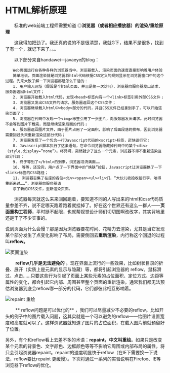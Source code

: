 # HTML解析原理

　　标准的web前端工程师需要知道 ◎**浏览器（或者相应播放器）的渲染/重绘原理**

　　这我得加把劲了。我还真的说的不是很清楚，我就G下，结果不是很多，找到了有一个，就记下来了。。。

　　以下部分来自handawei－javaeye的blog：

```
　　Web页面运行在各种各样的浏览器当中，浏览器载入、渲染页面的速度直接影响着用户体验
　　简单地说，页面渲染就是浏览器将html代码根据CSS定义的规则显示在浏览器窗口中的这个过程。先来大致了解一下浏览器都是怎么干活的：
　　1. 用户输入网址（假设是个html页面，并且是第一次访问），浏览器向服务器发出请求，服务器返回html文件；
　　2. 浏览器开始载入html代码，发现<head>标签内有一个<link>标签引用外部CSS文件；
　　3. 浏览器又发出CSS文件的请求，服务器返回这个CSS文件；
　　4. 浏览器继续载入html中<body>部分的代码，并且CSS文件已经拿到手了，可以开始渲染页面了；
　　5. 浏览器在代码中发现一个<img>标签引用了一张图片，向服务器发出请求。此时浏览器不会等到图片下载完，而是继续渲染后面的代码；
　　6. 服务器返回图片文件，由于图片占用了一定面积，影响了后面段落的排布，因此浏览器需要回过头来重新渲染这部分代码；
　　7. 浏览器发现了一个包含一行Javascript代码的<script>标签，赶快运行它；
　　8. Javascript脚本执行了这条语句，它命令浏览器隐藏掉代码中的某个<div> （style.display=”none”）。杯具啊，突然就少了这么一个元素，浏览器不得不重新渲染这部分代码；
　　9. 终于等到了</html>的到来，浏览器泪流满面……
　　10. 等等，还没完，用户点了一下界面中的“换肤”按钮，Javascript让浏览器换了一下<link>标签的CSS路径；
　　11. 浏览器召集了在座的各位<div><span><ul><li>们，“大伙儿收拾收拾行李，咱得重新来过……”，浏览器向服务器请
　　求了新的CSS文件，重新渲染页面。
```

　　浏览器每天就这么来来回回跑着，要知道不同的人写出来的html和css代码质量参差不齐，说不定哪天跑着跑着就挂掉了。好在这个世界还有这么一群人——**页面重构工程师**，平时挺不起眼，也就帮视觉设计师们切切图啊改改字，其实背地里还是干了不少实事的。

说到页面为什么会慢？那是因为浏览器要花时间、花精力去渲染，尤其是当它发现某个部分发生了点变化影响了布局，需要倒回去**重新渲染**，内行称这个回退的过程叫**reflow。**

![页面渲染](http://pic002.cnblogs.com/images/2010/99750/2010112916325638.jpg)

　　  **reflow几乎是无法避免的** 。现在界面上流行的一些效果，比如树状目录的折叠、展开（实质上是元素的显示与隐藏）等，都将引起浏览器的 reflow。鼠标滑过、点击……只要这些行为引起了页面上某些元素的占位面积、定位方式、边距等属性的变化，都会引起它内部、周围甚至整个页面的重新渲染。通常我们都无法预估浏览器到底会reflow哪一部分的代码，它们都彼此相互影响着。

![repaint 重绘](http://pic002.cnblogs.com/images/2010/99750/2010112916333479.jpg)

　　 ** reflow问题是可以优化的** ，我们可以尽量减少不必要的reflow。比如开头的例子中的<img>图片载入问题，这其实就是一个可以避免的reflow——给图片设置宽度和高度就可以了。这样浏览器就知道了图片的占位面积，在载入图片前就预留好了位置。

另外，有个和reflow看上去差不多的术语：**repaint，中文叫重绘**。如果只是改变某个元素的背景色、文字颜色、边框颜色等等不影响它周围或内部布局的属性，将只会引起浏览器repaint。repaint的速度明显快于reflow（在IE下需要换一下说法，reflow要比repaint 更缓慢）。下次将通过一系列的实验说明在Firefox、IE等浏览器下reflow的优化。
